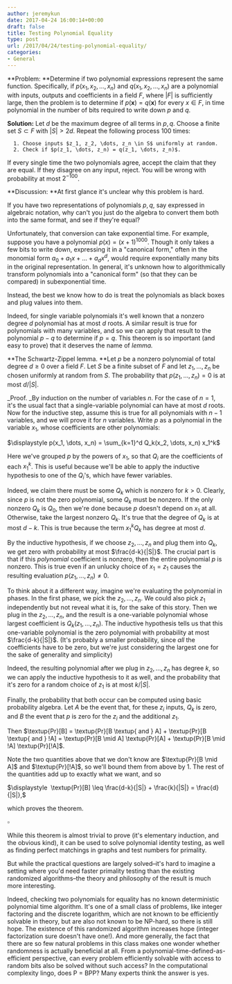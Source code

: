 ```yaml
---
author: jeremykun
date: 2017-04-24 16:00:14+00:00
draft: false
title: Testing Polynomial Equality
type: post
url: /2017/04/24/testing-polynomial-equality/
categories:
- General
---
```


**Problem: **Determine if two polynomial expressions represent the same function. Specifically, if $p(x_1, x_2, \dots, x_n)$ and $q(x_1, x_2, \dots, x_n)$ are a polynomial with inputs, outputs and coefficients in a field $F$, where $|F|$ is sufficiently large, then the problem is to determine if $p(\mathbf{x}) = q(\mathbf{x})$ for every $x \in F$, in time polynomial in the number of bits required to write down $p$ and $q$.

**Solution:** Let $d$ be the maximum degree of all terms in $p, q$. Choose a finite set $S \subset F$ with $|S| > 2d$. Repeat the following process 100 times:

	  1. Choose inputs $z_1, z_2, \dots, z_n \in S$ uniformly at random.
	  2. Check if $p(z_1, \dots, z_n) = q(z_1, \dots, z_n)$.

If every single time the two polynomials agree, accept the claim that they are equal. If they disagree on any input, reject. You will be wrong with probability at most $2^{-100}$.

**Discussion: **At first glance it's unclear why this problem is hard.

If you have two representations of polynomials $p, q$, say expressed in algebraic notation, why can't you just do the algebra to convert them both into the same format, and see if they're equal?

Unfortunately, that conversion can take exponential time. For example, suppose you have a polynomial $p(x) = (x+1)^{1000}$. Though it only takes a few bits to write down, expressing it in a "canonical form," often in the monomial form $a_0 + a_1x + \dots + a_d x^d$, would require exponentially many bits in the original representation. In general, it's unknown how to algorithmically transform polynomials into a "canonical form" (so that they can be compared) in subexponential time.

Instead, the best we know how to do is treat the polynomials as black boxes and plug values into them.

Indeed, for single variable polynomials it's well known that a nonzero degree $d$ polynomial has at most $d$ roots. A similar result is true for polynomials with many variables, and so we can apply that result to the polynomial $p - q$ to determine if $p = q$. This theorem is so important (and easy to prove) that it deserves the name of _lemma._

**The Schwartz-Zippel lemma. **Let $p$ be a nonzero polynomial of total degree $d \geq 0$ over a field $F$. Let $S$ be a finite subset of $F$ and let $z_1, \dots, z_n$ be chosen uniformly at random from $S$. The probability that $p(z_1, \dots, z_n) = 0$ is at most $d / |S|$.

_Proof. _By induction on the number of variables $n$. For the case of $n=1$, it's the usual fact that a single-variable polynomial can have at most $d$ roots. Now for the inductive step, assume this is true for all polynomials with $n-1$ variables, and we will prove it for $n$ variables. Write $p$ as a polynomial in the variable $x_1$, whose coefficients are other polynomials:

$\displaystyle p(x_1, \dots, x_n) = \sum_{k=1}^d Q_k(x_2, \dots, x_n) x_1^k$

Here we've grouped $p$ by the powers of $x_1$, so that $Q_i$ are the coefficients of each $x_1^k$. This is useful because we'll be able to apply the inductive hypothesis to one of the $Q_i$'s, which have fewer variables.

Indeed, we claim there must be some $Q_k$ which is nonzero for $k > 0$. Clearly, since $p$ is not the zero polynomial, some $Q_k$ must be nonzero. If the only nonzero $Q_k$ is $Q_0$, then we're done because $p$ doesn't depend on $x_1$ at all. Otherwise, take the largest nonzero $Q_k$. It's true that the degree of $Q_k$ is at most $d-k$. This is true because the term $x_1^k Q_k$ has degree at most $d$.

By the inductive hypothesis, if we choose $z_2, \dots, z_n$ and plug them into $Q_k$, we get zero with probability at most $\frac{d-k}{|S|}$. The crucial part is that if this _polynomial_ coefficient is nonzero, then the entire polynomial $p$ is nonzero. This is true even if an unlucky choice of $x_1 = z_1$ causes the resulting evaluation $p(z_1, \dots, z_n) \neq 0$.

To think about it a different way, imagine we're evaluating the polynomial in phases. In the first phase, we pick the $z_2, \dots, z_n$. We could also pick $z_1$ independently but not reveal what it is, for the sake of this story. Then we plug in the $z_2, \dots, z_n$, and the result is a one-variable polynomial whose largest coefficient is $Q_k(z_1, \dots, z_n)$. The inductive hypothesis tells us that this one-variable polynomial is the zero polynomial with probability at most $\frac{d-k}{|S|}$. (It's probably a smaller probability, since _all_ the coefficients have to be zero, but we're just considering the largest one for the sake of generality and simplicity)

Indeed, the resulting polynomial after we plug in $z_2, \dots, z_n$ has degree $k$, so we can apply the inductive hypothesis to it as well, and the probability that it's zero for a random choice of $z_1$ is at most $k / |S|$.

Finally, the probability that both occur can be computed using basic probability algebra. Let $A$ be the event that, for these $z_i$ inputs, $Q_k$ is zero, and $B$ the event that $p$ is zero for the $z_i$ and the additional $z_1$.

Then $\textup{Pr}[B] = \textup{Pr}[B \textup{ and } A] + \textup{Pr}[B \textup{ and } !A] = \textup{Pr}[B \mid A] \textup{Pr}[A] + \textup{Pr}[B \mid !A] \textup{Pr}[!A]$.

Note the two quantities above that we don't know are $\textup{Pr}[B \mid A]$ and $\textup{Pr}[!A]$, so we'll bound them from above by 1. The rest of the quantities add up to exactly what we want, and so

$\displaystyle  \textup{Pr}[B] \leq \frac{d-k}{|S|} + \frac{k}{|S|} = \frac{d}{|S|},$

which proves the theorem.

$\square$

While this theorem is almost trivial to prove (it's elementary induction, and the obvious kind), it can be used to solve polynomial identity testing, as well as finding perfect matchings in graphs and test numbers for primality.

But while the practical questions are largely solved–it's hard to imagine a setting where you'd need faster primality testing than the existing randomized algorithms–the theory and philosophy of the result is much more interesting.

Indeed, checking two polynomials for equality has no known deterministic polynomial time algorithm. It's one of a small class of problems, like integer factoring and the discrete logarithm, which are not known to be efficiently solvable in theory, but are also not known to be NP-hard, so there is still hope. The existence of this randomized algorithm increases hope (integer factorization sure doesn't have one!). And more generally, the fact that there are so few natural problems in this class makes one wonder whether randomness is actually beneficial at all. From a polynomial-time-defined-as-efficient perspective, can every problem efficiently solvable with access to random bits also be solved without such access? In the computational complexity lingo, does P = BPP? Many experts think the answer is yes.
